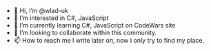 - 👋 Hi, I’m @wlad-uk
- 👀 I’m interested in C#, JavaScript
- 🌱 I’m currently learning C#, JavaScript on CodeWars site
- 💞️ I’m looking to collaborate within this community.
- 📫 How to reach me I write later оп, now I only try to find my place.

<!---
wlad-uk/wlad-uk is a ✨ special ✨ repository because its `README.md` (this file) appears on your GitHub profile.
You can click the Preview link to take a look at your changes.
--->
